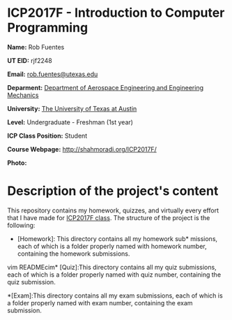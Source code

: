 # ICP2017F - Introduction to Computer Programming

__Name:__ Rob Fuentes

__UT EID:__ rjf2248

__Email:__ rob.fuentes@utexas.edu

__Deparment:__ [Department of Aerospace Engineering and Engineering Mechanics](http://ae.utexas.edu)

__University:__ [The University of Texas at Austin](http://utexas.edu)

__Level:__ Undergraduate - Freshman (1st year)

__ICP Class Position:__ Student

__Course Webpage:__ http://shahmoradi.org/ICP2017F/

__Photo:__ 

# Description of the project's content

This repository contains my homework, quizzes, and virtually every effort that I have made for [ICP2017F class](http://www.shahmoradi.org/ICP2017F/).  The structure of the project is the following:

* [Homework]: This directory contains all my homework sub* missions, each of which is a folder properly named with homework number, containing the homework submissions.

vim READMEcim* [Quiz]:This directory contains all my quiz submissions, each of which is a folder properly named with quiz number, containing the quiz submission.

*[Exam]:This directory contains all my exam submissions, each of which is a folder properly named with exam number, containing the exam submission.
